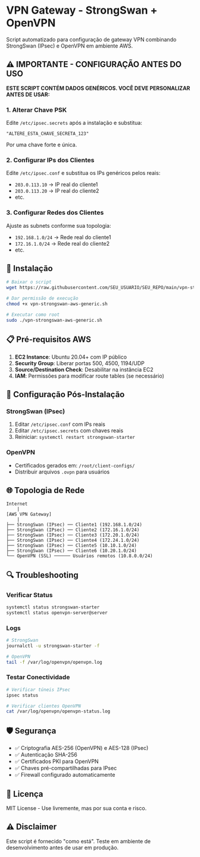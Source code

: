 # VPN Gateway - StrongSwan + OpenVPN

Script automatizado para configuração de gateway VPN combinando StrongSwan (IPsec) e OpenVPN em ambiente AWS.

## ⚠️ IMPORTANTE - CONFIGURAÇÃO ANTES DO USO

**ESTE SCRIPT CONTÉM DADOS GENÉRICOS. VOCÊ DEVE PERSONALIZAR ANTES DE USAR:**

### 1. Alterar Chave PSK
Edite `/etc/ipsec.secrets` após a instalação e substitua:
```
"ALTERE_ESTA_CHAVE_SECRETA_123"
```
Por uma chave forte e única.

### 2. Configurar IPs dos Clientes
Edite `/etc/ipsec.conf` e substitua os IPs genéricos pelos reais:
- `203.0.113.10` → IP real do cliente1
- `203.0.113.20` → IP real do cliente2
- etc.

### 3. Configurar Redes dos Clientes
Ajuste as subnets conforme sua topologia:
- `192.168.1.0/24` → Rede real do cliente1
- `172.16.1.0/24` → Rede real do cliente2
- etc.

## 🚀 Instalação

```bash
# Baixar o script
wget https://raw.githubusercontent.com/SEU_USUARIO/SEU_REPO/main/vpn-strongswan-aws-generic.sh

# Dar permissão de execução
chmod +x vpn-strongswan-aws-generic.sh

# Executar como root
sudo ./vpn-strongswan-aws-generic.sh
```

## 📋 Pré-requisitos AWS

1. **EC2 Instance**: Ubuntu 20.04+ com IP público
2. **Security Group**: Liberar portas 500, 4500, 1194/UDP
3. **Source/Destination Check**: Desabilitar na instância EC2
4. **IAM**: Permissões para modificar route tables (se necessário)

## 🔧 Configuração Pós-Instalação

### StrongSwan (IPsec)
1. Editar `/etc/ipsec.conf` com IPs reais
2. Editar `/etc/ipsec.secrets` com chaves reais
3. Reiniciar: `systemctl restart strongswan-starter`

### OpenVPN
- Certificados gerados em: `/root/client-configs/`
- Distribuir arquivos `.ovpn` para usuários

## 🌐 Topologia de Rede

```
Internet
    |
[AWS VPN Gateway]
    |
├── StrongSwan (IPsec) ── Cliente1 (192.168.1.0/24)
├── StrongSwan (IPsec) ── Cliente2 (172.16.1.0/24)
├── StrongSwan (IPsec) ── Cliente3 (172.20.1.0/24)
├── StrongSwan (IPsec) ── Cliente4 (172.24.1.0/24)
├── StrongSwan (IPsec) ── Cliente5 (10.10.1.0/24)
├── StrongSwan (IPsec) ── Cliente6 (10.20.1.0/24)
└── OpenVPN (SSL) ────── Usuários remotos (10.8.0.0/24)
```

## 🔍 Troubleshooting

### Verificar Status
```bash
systemctl status strongswan-starter
systemctl status openvpn-server@server
```

### Logs
```bash
# StrongSwan
journalctl -u strongswan-starter -f

# OpenVPN
tail -f /var/log/openvpn/openvpn.log
```

### Testar Conectividade
```bash
# Verificar túneis IPsec
ipsec status

# Verificar clientes OpenVPN
cat /var/log/openvpn/openvpn-status.log
```

## 🛡️ Segurança

- ✅ Criptografia AES-256 (OpenVPN) e AES-128 (IPsec)
- ✅ Autenticação SHA-256
- ✅ Certificados PKI para OpenVPN
- ✅ Chaves pré-compartilhadas para IPsec
- ✅ Firewall configurado automaticamente

## 📝 Licença

MIT License - Use livremente, mas por sua conta e risco.

## ⚠️ Disclaimer

Este script é fornecido "como está". Teste em ambiente de desenvolvimento antes de usar em produção.
